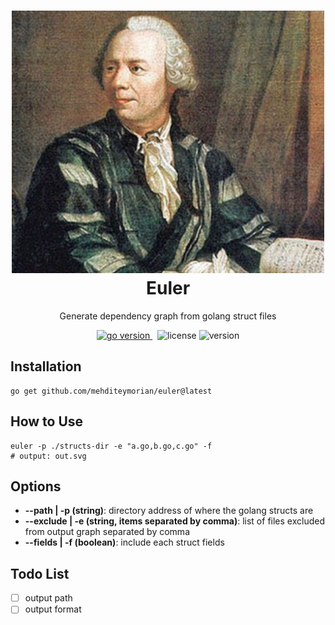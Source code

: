 <h1 align="center">
<img alt="Koi logo" src="asset/euler.jpeg" width="500px"/><br/>
Euler
</h1>
<p align="center">Generate dependency graph from golang struct files</p>

<p align="center">
<a href="https://pkg.go.dev/github.com/mehditeymorian/koi/v3?tab=doc"target="_blank">
    <img src="https://img.shields.io/badge/Go-1.19+-00ADD8?style=for-the-badge&logo=go" alt="go version" />
</a>&nbsp;
<img src="https://img.shields.io/badge/license-apache_2.0-red?style=for-the-badge&logo=none" alt="license" />

<img src="https://img.shields.io/badge/Version-1.0.0-informational?style=for-the-badge&logo=none" alt="version" />
</p>

## Installation
```shell
go get github.com/mehditeymorian/euler@latest
```

## How to Use
```shell
euler -p ./structs-dir -e "a.go,b.go,c.go" -f
# output: out.svg
```

## Options
- **--path | -p (string)**: directory address of where the golang structs are
- **--exclude | -e (string, items separated by comma)**: list of files excluded from output graph separated by comma
- **--fields | -f (boolean)**: include each struct fields


## Todo List
- [ ] output path
- [ ] output format